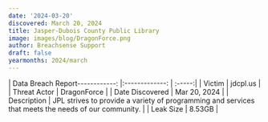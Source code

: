 ```yaml
---
date: '2024-03-20'
discovered: March 20, 2024
title: Jasper-Dubois County Public Library
image: images/blog/DragonForce.png
author: Breachsense Support
draft: false
yearmonths: 2024/march
---
```


| Data Breach Report------------:     |:-------------:    | :-----:|
| Victim      | jdcpl.us      | 
| Threat Actor      | DragonForce      | 
| Date Discovered      | Mar 20, 2024      | 
| Description      | JPL strives to provide a variety of programming and services that meets the needs of our community.      | 
| Leak Size      | 8.53GB      | 

